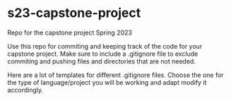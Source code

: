 # s23-capstone-project
Repo for the capstone project Spring 2023

Use this repo for commiting and keeping track of the code for your capstone project.
Make sure to include a .gitignore file to exclude commiting and pushing files and directories that are not needed.

Here are a lot of templates for different .gitignore files. Choose the one for the type of language/project you will be working and adapt modify it accordingly.
